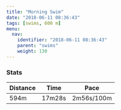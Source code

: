 ```yaml
---
title: "Morning Swim"
date: "2018-06-11 08:36:43"
tags: [swims, 600 m]
menu:
  nav:
    identifier: "2018-06-11 08:36:43"
    parent: "swims"
    weight: 130
---
```


### Stats

| Distance | Time | Pace |
|----------|------|------|
|594m|17m28s|2m56s/100m|

